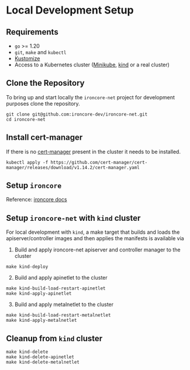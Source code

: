 # Local Development Setup

## Requirements

* `go` >= 1.20
* `git`, `make` and `kubectl`
* [Kustomize](https://kustomize.io/)
* Access to a Kubernetes cluster ([Minikube](https://minikube.sigs.k8s.io/docs/), [kind](https://kind.sigs.k8s.io/) or a
  real cluster)

## Clone the Repository

To bring up and start locally the `ironcore-net` project for development purposes clone the repository.

```shell
git clone git@github.com:ironcore-dev/ironcore-net.git
cd ironcore-net
```

## Install cert-manager

If there is no [cert-manager](https://cert-manager.io/docs/) present in the cluster it needs to be installed.

```shell
kubectl apply -f https://github.com/cert-manager/cert-manager/releases/download/v1.14.2/cert-manager.yaml
```

## Setup `ironcore`

Reference: [ironcore docs](https://github.com/ironcore-dev/ironcore/blob/main/docs/development/setup.md)


## Setup `ironcore-net` with `kind` cluster

For local development with `kind`, a make target that builds and loads the apiserver/controller images and then applies
the manifests is available via

1. Build and apply ironcore-net apiserver and controller manager to the cluster

```shell
make kind-deploy
```

2. Build and apply apinetlet to the cluster

```shell
make kind-build-load-restart-apinetlet
make kind-apply-apinetlet
```

3. Build and apply metalnetlet to the cluster

```shell
make kind-build-load-restart-metalnetlet
make kind-apply-metalnetlet
```

## Cleanup from `kind` cluster

```shell
make kind-delete
make kind-delete-apinetlet
make kind-delete-metalnetlet
```
